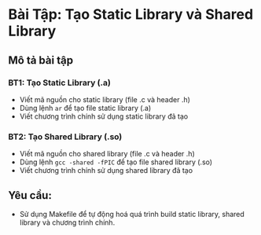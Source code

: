 # Bài Tập: Tạo Static Library và Shared Library

## Mô tả bài tập

### BT1: Tạo Static Library (.a)

* Viết mã nguồn cho static library (file .c và header .h)
* Dùng lệnh `ar` để tạo file static library (.a)
* Viết chương trình chính sử dụng static library đã tạo

### BT2: Tạo Shared Library (.so)

* Viết mã nguồn cho shared library (file .c và header .h)
* Dùng lệnh `gcc -shared -fPIC` để tạo file shared library (.so)
* Viết chương trình chính sử dụng shared library đã tạo

## Yêu cầu:

* Sử dụng Makefile để tự động hoá quá trình build static library, shared library và chương trình chính.





